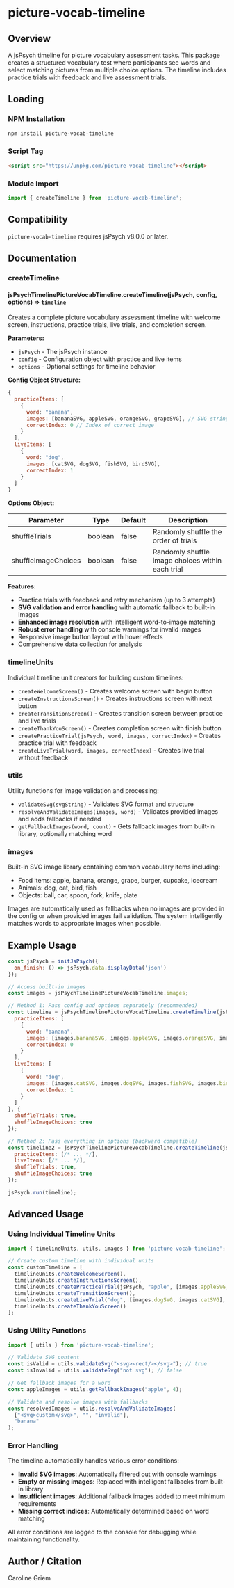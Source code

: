 # picture-vocab-timeline

## Overview

A jsPsych timeline for picture vocabulary assessment tasks. This package creates a structured vocabulary test where participants see words and select matching pictures from multiple choice options. The timeline includes practice trials with feedback and live assessment trials.

## Loading

### NPM Installation
```bash
npm install picture-vocab-timeline
```

### Script Tag
```html
<script src="https://unpkg.com/picture-vocab-timeline"></script>
```

### Module Import
```javascript
import { createTimeline } from 'picture-vocab-timeline';
```

## Compatibility

`picture-vocab-timeline` requires jsPsych v8.0.0 or later.

## Documentation

### createTimeline

#### jsPsychTimelinePictureVocabTimeline.createTimeline(jsPsych, config, options) ⇒ <code>timeline</code>

Creates a complete picture vocabulary assessment timeline with welcome screen, instructions, practice trials, live trials, and completion screen.

**Parameters:**
- `jsPsych` - The jsPsych instance
- `config` - Configuration object with practice and live items
- `options` - Optional settings for timeline behavior

**Config Object Structure:**
```javascript
{
  practiceItems: [
    {
      word: "banana",
      images: [bananaSVG, appleSVG, orangeSVG, grapeSVG], // SVG strings
      correctIndex: 0 // Index of correct image
    }
  ],
  liveItems: [
    {
      word: "dog", 
      images: [catSVG, dogSVG, fishSVG, birdSVG],
      correctIndex: 1
    }
  ]
}
```

**Options Object:**

| Parameter | Type | Default | Description |
|-----------|------|---------|-------------|
| shuffleTrials | boolean | false | Randomly shuffle the order of trials |
| shuffleImageChoices | boolean | false | Randomly shuffle image choices within each trial |

**Features:**
- Practice trials with feedback and retry mechanism (up to 3 attempts)
- **SVG validation and error handling** with automatic fallback to built-in images
- **Enhanced image resolution** with intelligent word-to-image matching
- **Robust error handling** with console warnings for invalid images
- Responsive image button layout with hover effects
- Comprehensive data collection for analysis

### timelineUnits

Individual timeline unit creators for building custom timelines:

- `createWelcomeScreen()` - Creates welcome screen with begin button
- `createInstructionsScreen()` - Creates instructions screen with next button  
- `createTransitionScreen()` - Creates transition screen between practice and live trials
- `createThankYouScreen()` - Creates completion screen with finish button
- `createPracticeTrial(jsPsych, word, images, correctIndex)` - Creates practice trial with feedback
- `createLiveTrial(word, images, correctIndex)` - Creates live trial without feedback

### utils

Utility functions for image validation and processing:

- `validateSvg(svgString)` - Validates SVG format and structure
- `resolveAndValidateImages(images, word)` - Validates provided images and adds fallbacks if needed  
- `getFallbackImages(word, count)` - Gets fallback images from built-in library, optionally matching word

### images

Built-in SVG image library containing common vocabulary items including:
- Food items: apple, banana, orange, grape, burger, cupcake, icecream
- Animals: dog, cat, bird, fish
- Objects: ball, car, spoon, fork, knife, plate

Images are automatically used as fallbacks when no images are provided in the config or when provided images fail validation. The system intelligently matches words to appropriate images when possible.

## Example Usage

```javascript
const jsPsych = initJsPsych({
  on_finish: () => jsPsych.data.displayData('json')
});

// Access built-in images
const images = jsPsychTimelinePictureVocabTimeline.images;

// Method 1: Pass config and options separately (recommended)
const timeline = jsPsychTimelinePictureVocabTimeline.createTimeline(jsPsych, {
  practiceItems: [
    {
      word: "banana",
      images: [images.bananaSVG, images.appleSVG, images.orangeSVG, images.grapeSVG],
      correctIndex: 0
    }
  ],
  liveItems: [
    {
      word: "dog",
      images: [images.catSVG, images.dogSVG, images.fishSVG, images.birdSVG], 
      correctIndex: 1
    }
  ]
}, {
  shuffleTrials: true,
  shuffleImageChoices: true
});

// Method 2: Pass everything in options (backward compatible)
const timeline2 = jsPsychTimelinePictureVocabTimeline.createTimeline(jsPsych, {
  practiceItems: [/* ... */],
  liveItems: [/* ... */],
  shuffleTrials: true,
  shuffleImageChoices: true
});

jsPsych.run(timeline);
```

## Advanced Usage

### Using Individual Timeline Units

```javascript
import { timelineUnits, utils, images } from 'picture-vocab-timeline';

// Create custom timeline with individual units
const customTimeline = [
  timelineUnits.createWelcomeScreen(),
  timelineUnits.createInstructionsScreen(),
  timelineUnits.createPracticeTrial(jsPsych, "apple", [images.appleSVG, images.orangeSVG], 0),
  timelineUnits.createTransitionScreen(),
  timelineUnits.createLiveTrial("dog", [images.dogSVG, images.catSVG], 0),
  timelineUnits.createThankYouScreen()
];
```

### Using Utility Functions

```javascript
import { utils } from 'picture-vocab-timeline';

// Validate SVG content
const isValid = utils.validateSvg("<svg><rect/></svg>"); // true
const isInvalid = utils.validateSvg("not svg"); // false

// Get fallback images for a word
const appleImages = utils.getFallbackImages("apple", 4);

// Validate and resolve images with fallbacks
const resolvedImages = utils.resolveAndValidateImages(
  ["<svg>custom</svg>", "", "invalid"], 
  "banana"
);
```


### Error Handling

The timeline automatically handles various error conditions:

- **Invalid SVG images**: Automatically filtered out with console warnings
- **Empty or missing images**: Replaced with intelligent fallbacks from built-in library
- **Insufficient images**: Additional fallback images added to meet minimum requirements
- **Missing correct indices**: Automatically determined based on word matching

All error conditions are logged to the console for debugging while maintaining functionality.

## Author / Citation

Caroline Griem